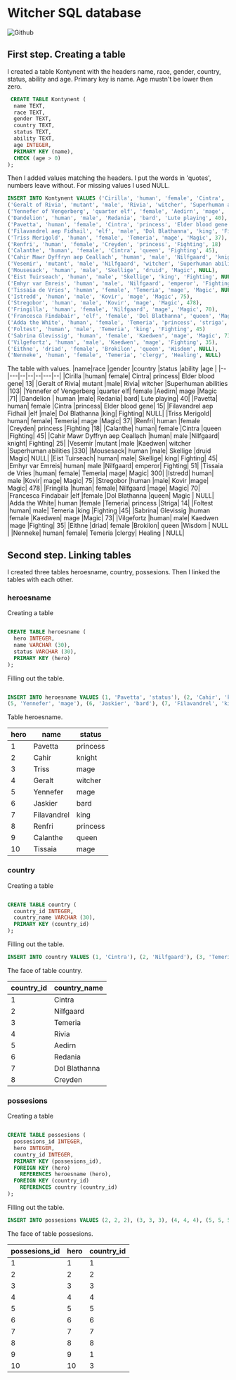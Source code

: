 # Witcher SQL database

![Github](https://www.belloflostsouls.net/wp-content/uploads/2019/11/The-Witcher-TV-Series.jpg)

## First step. Creating a table
I created a table Kontynent with the headers name, race, gender, country, status, ability and age. 
Primary key is name. 
Age mustn't be lower then zero.  
```sql
 CREATE TABLE Kontynent (
  name TEXT,
  race TEXT,
  gender TEXT,
  country TEXT,
  status TEXT,
  ability TEXT,
  age INTEGER,
  PRIMARY KEY (name),
  CHECK (age > 0)
);
```

Then I added values matching the headers. I put the words in 'quotes', numbers leave without. For missing values I used NULL.

```sql
INSERT INTO Kontynent VALUES ('Cirilla', 'human', 'female', 'Cintra', 'princess', 'Elder blood gene', 13),
('Geralt of Rivia', 'mutant', 'male', 'Rivia', 'witcher', 'Superhuman abilities', 103),
('Yennefer of Vengerberg', 'quarter elf', 'female', 'Aedirn', 'mage', 'Magic', 90), 
('Dandelion', 'human', 'male', 'Redania', 'bard', 'Lute playing', 40),
('Pavetta', 'human', 'female', 'Cintra', 'princess', 'Elder blood gene', 16),
('Filavandrel aep Fidhail', 'elf', 'male', 'Dol Blathanna', 'king', 'Fighting', NULL),
('Triss Merigold', 'human', 'female', 'Temeria', 'mage', 'Magic', 37),
('Renfri', 'human', 'female', 'Creyden', 'princess', 'Fighting', 18)
('Calanthe', 'human', 'female', 'Cintra', 'queen', 'Fighting', 45),
('Cahir Mawr Dyffryn aep Ceallach', 'human', 'male', 'Nilfgaard', 'knight', 'Fighting', 25),
('Vesemir', 'mutant', 'male', 'Nilfgaard', 'witcher', 'Superhuman abilities', 330),
('Mousesack', 'human', 'male', 'Skellige', 'druid', 'Magic', NULL),
('Eist Tuirseach', 'human', 'male', 'Skellige', 'king', 'Fighting', NULL),
('Emhyr var Emreis', 'human', 'male', 'Nilfgaard', 'emperor', 'Fighting', 51),
('Tissaia de Vries', 'human', 'female', 'Temeria', 'mage', 'Magic', NULL),
('Istredd', 'human', 'male', 'Kovir', 'mage', 'Magic', 75),
('Stregobor', 'human', 'male', 'Kovir', 'mage', 'Magic', 478),
('Fringilla', 'human', 'female', 'Nilfgaard', 'mage', 'Magic', 70),
('Francesca Findabair', 'elf', 'female', 'Dol Blathanna', 'queen', 'Magic', NULL),
('Adda the White', 'human', 'female', 'Temeria', 'princess', 'striga', 14),
('Foltest', 'human', 'male', 'Temeria', 'king', 'Fighting', 45)
('Sabrina Glevissig', 'human', 'female', 'Kaedwen', 'mage', 'Magic', 73),
('Vilgefortz', 'human', 'male', 'Kaedwen', 'mage', 'Fighting', 35),
('Eithne', 'driad', 'female', 'Brokilon', 'queen', 'Wisdom', NULL),
('Nenneke', 'human', 'female', 'Temeria', 'clergy', 'Healing', NULL)

```
The table with values.
|name|race |gender |country |status |ability |age | 
|--|---|--|--|--|---|--|
|Cirilla	|human|	female|	Cintra|	princess|	Elder blood gene|	13|
|Geralt of Rivia|	mutant	|male|	Rivia|	witcher	|Superhuman abilities	|103|
|Yennefer of Vengerberg	|quarter elf|	female	|Aedirn|	mage	|Magic	|71|
|Dandelion |	human	|male|	Redania|	bard|	Lute playing|	40|
|Pavetta|	human|	female	|Cintra	|princess|	Elder blood gene|	15|
|Filavandrel aep Fidhail	|elf	|male|	Dol Blathanna	|king|	Fighting|	NULL|
|Triss Merigold|	human|	female|	Temeria|	mage	|Magic|	37|
|Renfri|	human	|female	|Creyden|	princess	|Fighting	|18|
|Calanthe|	human|	female	|Cintra	|queen	|Fighting|	45|
|Cahir Mawr Dyffryn aep Ceallach	|human|	male	|Nilfgaard|	knight|	Fighting|	25|
|Vesemir	|mutant	|male	|Kaedwen|	witcher	|Superhuman abilities	|330|
|Mousesack|	human	|male|	Skellige	|druid	|Magic|	NULL|
|Eist Tuirseach|	human|	male|	Skellige|	king|	Fighting|	45|
|Emhyr var Emreis|	human|	male	|Nilfgaard|	emperor|	Fighting|	51|
|Tissaia de Vries	|human|	female|	Temeria|	mage|	Magic|	300|
|Istredd|	human|	male	|Kovir|	mage|	Magic|	75|
|Stregobor	|human	|male|	Kovir	|mage|	Magic|	478|
|Fringilla	|human|	female|	Nilfgaard	|mage|	Magic|	70|
|Francesca Findabair	|elf	|female	|Dol Blathanna	|queen|	Magic	| NULL|
|Adda the White|	human	|female	|Temeria|	princess	|Striga|	14|
|Foltest	|human|	male|	Temeria	|king	|Fighting	|45|
|Sabrina| Glevissig	|human	|female	|Kaedwen|	mage	|Magic|	73|
|Vilgefortz	|human|	male|	Kaedwen	|mage	|Fighting|	35|
|Eithne	|driad|	female	|Brokilon|	queen	|Wisdom	| NULL |
|Nenneke|	human|	female|	Temeria	|clergy|	Healing	| NULL|

## Second step. Linking tables

I created three tables heroesname, country, possesions. Then I linked the tables with each other.

### heroesname
Creating a table
```sql

CREATE TABLE heroesname (
  hero INTEGER,
  name VARCHAR (30),
  status VARCHAR (30),
  PRIMARY KEY (hero)
);

```

Filling out the table.

```sql

INSERT INTO heroesname VALUES (1, 'Pavetta', 'status'), (2, 'Cahir', 'knight'), (3, 'Triss', 'mage'), (4, 'Geralt', 'witcher'),
(5, 'Yennefer', 'mage'), (6, 'Jaskier', 'bard'), (7, 'Filavandrel', 'king'), (8, 'Renfri', 'princess'), (9, 'Calanthe', 'queen'), (10, 'Tissaia', 'mage')

``` 

Table heroesname. 

|hero |name |status |
|--|--|--|
|1	|Pavetta|	princess|
|2|	Cahir|	knight|
|3	|Triss|	mage|
|4	|Geralt	|witcher|
|5|	Yennefer|	mage|
|6	|Jaskier	|bard|
|7|	Filavandrel|	king|
|8	|Renfri	|princess|
|9|	Calanthe	|queen|
|10	|Tissaia|	mage|

### country
Creating a table
```sql

CREATE TABLE country (
  country_id INTEGER,
  country_name VARCHAR (30),
  PRIMARY KEY (country_id)
);

```
Filling out the table.

```sql
INSERT INTO country VALUES (1, 'Cintra'), (2, 'Nilfgaard'), (3, 'Temeria'), (4, 'Rivia'), (5, 'Aedirn'), (6, 'Redania'),  (7, 'Dol Blathanna'), (8, 'Creyden')

```
The face of table country.

|country_id |country_name |
|--|--|
|1|	Cintra|
|2|	Nilfgaard|
|3	|Temeria|
|4|	Rivia|
|5|	Aedirn|
|6|	Redania|
|7	|Dol Blathanna |
|8|	Creyden |


### possesions
Creating a table
```sql

CREATE TABLE possesions (
  possesions_id INTEGER,
  hero INTEGER,
  country_id INTEGER,  
  PRIMARY KEY (possesions_id),
  FOREIGN KEY (hero)
    REFERENCES heroesname (hero),
  FOREIGN KEY (country_id)
    REFERENCES country (country_id)  
);

```

Filling out the table.

```sql
INSERT INTO possesions VALUES (2, 2, 2), (3, 3, 3), (4, 4, 4), (5, 5, 5), (6, 6, 6), (7, 7, 7), (8, 8, 8), (9, 9, 1), (10, 10, 3)

```

The face of table possesions. 

| possesions_id | hero| country_id|
|--|--|--|
|1|	1|	1|
|2|	2|	2|
|3|	3	|3|
|4	|4|	4|
|5|	5|	5|
|6	|6	|6|
|7|	7|	7|
|8	|8	|8|
|9|	9|	1|
|10|	10|	3|









